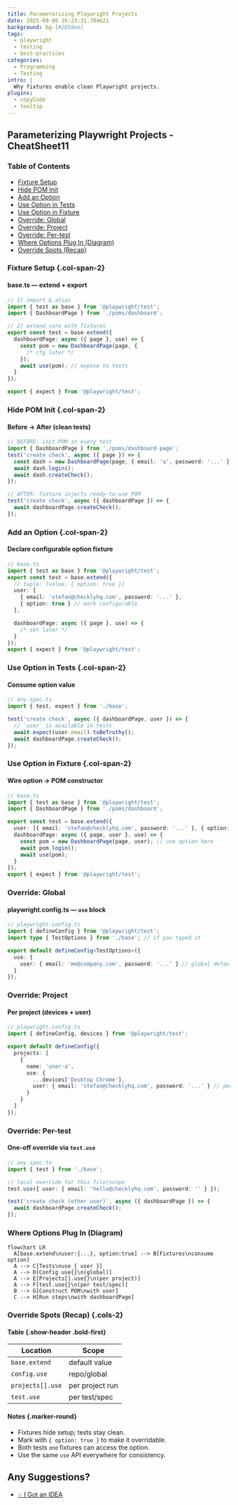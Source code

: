 ```yaml
---
title: Parameterizing Playwright Projects
date: 2025-09-08 16:23:31.704621
background: bg-[#2858ee]
tags:
  - playwright
  - testing
  - best-practices
categories:
  - Programming
  - Testing
intro: |
  Why fixtures enable clean Playwright projects.
plugins:
  - copyCode
  - tooltip
---
```


## Parameterizing Playwright Projects - CheatSheet11

### Table of Contents

- [Fixture Setup](#fixture-setup)
- [Hide POM Init](#hide-pom-init)
- [Add an Option](#add-an-option)
- [Use Option in Tests](#use-option-in-tests)
- [Use Option in Fixture](#use-option-in-fixture)
- [Override: Global](#override-global)
- [Override: Project](#override-project)
- [Override: Per-test](#override-per-test)
- [Where Options Plug In (Diagram)](#where-options-plug-in-diagram)
- [Override Spots (Recap)](#override-spots-recap)

### Fixture Setup {.col-span-2}

#### base.ts — extend + export

```ts
// 1) import & alias
import { test as base } from '@playwright/test';
import { DashboardPage } from './poms/dashboard';

// 2) extend core with fixtures
export const test = base.extend({
  dashboardPage: async ({ page }, use) => {
    const pom = new DashboardPage(page, {
      /* cfg later */
    });
    await use(pom); // expose to tests
  }
});

export { expect } from '@playwright/test';
```

### Hide POM Init {.col-span-2}

#### Before → After (clean tests)

```ts
// BEFORE: init POM in every test
import { DashboardPage } from './poms/dashboard-page';
test('create check', async ({ page }) => {
  const dash = new DashboardPage(page, { email: 'a', password: '...' });
  await dash.login();
  await dash.createCheck();
});

// AFTER: fixture injects ready-to-use POM
test('create check', async ({ dashboardPage }) => {
  await dashboardPage.createCheck();
});
```

### Add an Option {.col-span-2}

#### Declare configurable option fixture

```ts
// base.ts
import { test as base } from '@playwright/test';
export const test = base.extend({
  // tuple: [value, { option: true }]
  user: [
    { email: 'stefan@checklyhq.com', password: '...' },
    { option: true } // mark configurable
  ],

  dashboardPage: async ({ page }, use) => {
    /* set later */
  }
});
export { expect } from '@playwright/test';
```

### Use Option in Tests {.col-span-2}

#### Consume option value

```ts
// any.spec.ts
import { test, expect } from './base';

test('create check', async ({ dashboardPage, user }) => {
  // `user` is available in tests
  await expect(user.email).toBeTruthy();
  await dashboardPage.createCheck();
});
```

### Use Option in Fixture {.col-span-2}

#### Wire option → POM constructor

```ts
// base.ts
import { test as base } from '@playwright/test';
import { DashboardPage } from './poms/dashboard';

export const test = base.extend({
  user: [{ email: 'stefan@checklyhq.com', password: '...' }, { option: true }],
  dashboardPage: async ({ page, user }, use) => {
    const pom = new DashboardPage(page, user); // use option here
    await pom.login();
    await use(pom);
  }
});
export { expect } from '@playwright/test';
```

### Override: Global

#### playwright.config.ts — `use` block

```ts
// playwright.config.ts
import { defineConfig } from '@playwright/test';
import type { TestOptions } from './base'; // if you typed it

export default defineConfig<TestOptions>({
  use: {
    user: { email: 'me@company.com', password: '...' } // global default
  }
});
```

### Override: Project

#### Per project (devices + user)

```ts
// playwright.config.ts
import { defineConfig, devices } from '@playwright/test';

export default defineConfig({
  projects: [
    {
      name: 'user-a',
      use: {
        ...devices['Desktop Chrome'],
        user: { email: 'stefan@checklyhq.com', password: '...' } // per project
      }
    }
  ]
});
```

### Override: Per-test

#### One-off override via `test.use`

```ts
// any.spec.ts
import { test } from './base';

// local override for this file/scope
test.use({ user: { email: 'hello@checklyhq.com', password: '' } });

test('create check (other user)', async ({ dashboardPage }) => {
  await dashboardPage.createCheck();
});
```

### Where Options Plug In (Diagram)

```mermaid
flowchart LR
  A[base.extend\nuser:{...}, option:true] --> B[Fixtures\nconsume option]
  A --> C[Tests\nuse { user }]
  A --> D[Config use{}\n(global)]
  A --> E[Projects[].use{}\n(per project)]
  A --> F[test.use{}\n(per test/spec)]
  B --> G[Construct POM\nwith user]
  C --> H[Run steps\nwith dashboardPage]
```

### Override Spots (Recap) {.cols-2}

#### Table {.show-header .bold-first}

| Location         | Scope           |
| ---------------- | --------------- |
| `base.extend`    | default value   |
| `config.use`     | repo/global     |
| `projects[].use` | per project run |
| `test.use`       | per test/spec   |

#### Notes {.marker-round}

- Fixtures hide setup; tests stay clean.
- Mark with `{ option: true }` to make it overridable.
- Both tests _and_ fixtures can access the option.
- Use the same `use` API everywhere for consistency.

## Any Suggestions?

- [💡 I Got an IDEA](https://github.com/Fechin/reference/blob/main/source/_posts/playwright-best-practices.md)

<style>
em { font-size: 0.785em; }
strong {font-weight: 400;}
ul.collapsible > li > pre { padding-left: 0; padding-right: 0; font-size: 0.925em;}
</style>
